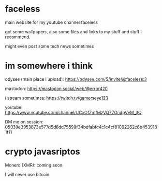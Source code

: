 # faceless
main website for my youtube channel faceless

got some wallpapers, also some files and links to my stuff and stuff i recommend.

might even post some tech news sometimes

# im somewhere i think

odysee (main place i upload): https://odysee.com/$/invite/@faceless:3

mastodon: https://mastodon.social/web/@error420

i stream sometimes: https://twitch.tv/gamerseye123

youtube: https://www.youtube.com/channel/UCxOfZmfMzVQ77OndpVvM_3Q

DM me on session: 05039e3953873e577d5d6dd75598f34bdfabfc4c1c4cf81062262c6b4539181f11


# crypto javasriptos

Monero (XMR): coming soon

I will never use bitcoin
